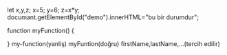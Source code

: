 let x,y,z;
x=5;
y=6;
z=x*y;
documant.getElementById("demo").innerHTML="bu bir durumdur";

function myFunction() {

}
my-function(yanliş)
myFuntion(doğru)
firstName,lastName,...(tercih edilir)
